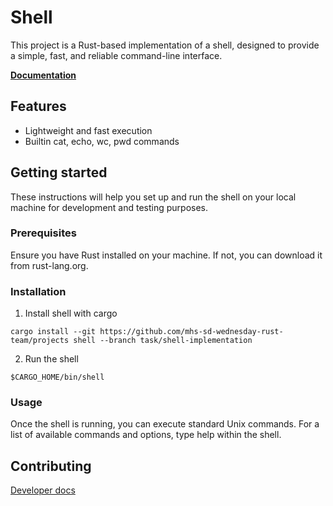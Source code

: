 # Shell

This project is a Rust-based implementation of a shell, designed to provide a simple, fast, and reliable command-line interface.

[**Documentation**](https://mhs-sd-wednesday-rust-team.github.io/projects/shell/)

## Features

- Lightweight and fast execution
- Builtin cat, echo, wc, pwd commands

## Getting started

These instructions will help you set up and run the shell on your local machine for development and testing purposes.

### Prerequisites

Ensure you have Rust installed on your machine. If not, you can download it from rust-lang.org.

### Installation

1. Install shell with cargo

```
cargo install --git https://github.com/mhs-sd-wednesday-rust-team/projects shell --branch task/shell-implementation
```

2. Run the shell

```
$CARGO_HOME/bin/shell
```

### Usage

Once the shell is running, you can execute standard Unix commands. For a list of available commands and options, type help within the shell.


## Contributing

[Developer docs](./docs/dev/)
